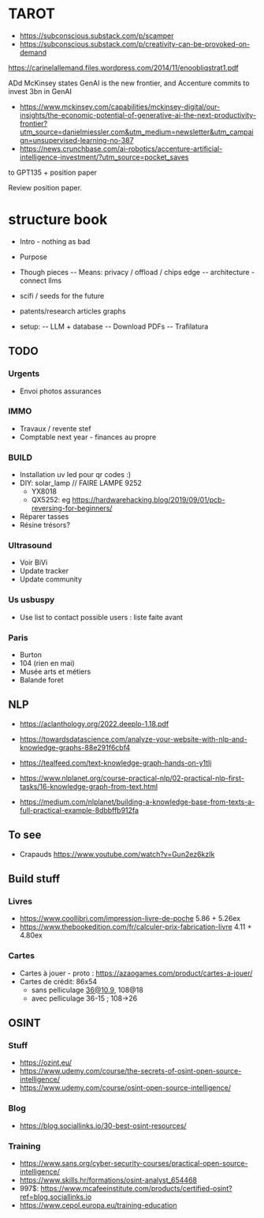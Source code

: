 # TAROT

- https://subconscious.substack.com/p/scamper
- https://subconscious.substack.com/p/creativity-can-be-provoked-on-demand


https://carinelallemand.files.wordpress.com/2014/11/enoobliqstrat1.pdf


ADd
McKinsey states GenAI is the new frontier, and Accenture commits to invest 3bn in GenAI
- https://www.mckinsey.com/capabilities/mckinsey-digital/our-insights/the-economic-potential-of-generative-ai-the-next-productivity-frontier?utm_source=danielmiessler.com&utm_medium=newsletter&utm_campaign=unsupervised-learning-no-387
- https://news.crunchbase.com/ai-robotics/accenture-artificial-intelligence-investment/?utm_source=pocket_saves

to GPT135 + position paper

Review position paper.


# structure book

- Intro - nothing as bad

- Purpose

- Though pieces
-- Means: privacy / offload / chips edge 
-- architecture - connect llms

- scifi / seeds for the future

- patents/research articles graphs

- setup:
-- LLM + database
-- Download PDFs
-- Trafilatura



## TODO

### Urgents

- Envoi photos assurances

### IMMO

- Travaux / revente stef
- Comptable next year - finances au propre

### BUILD

- Installation uv led pour qr codes :)
- DIY: solar_lamp // FAIRE LAMPE 9252
  - YX8018
  - QX5252: eg https://hardwarehacking.blog/2019/09/01/pcb-reversing-for-beginners/
- Réparer tasses
- Résine trésors?

### Ultrasound

- Voir BiVi
- Update tracker
- Update community

### Us usbuspy

- Use list to contact possible users : liste faite avant

### Paris

- Burton
- 104 (rien en mai)
- Musée arts et métiers
- Balande foret


## NLP

- https://aclanthology.org/2022.deeplo-1.18.pdf
- https://towardsdatascience.com/analyze-your-website-with-nlp-and-knowledge-graphs-88e291f6cbf4
- https://tealfeed.com/text-knowledge-graph-hands-on-y1tlj

- https://www.nlplanet.org/course-practical-nlp/02-practical-nlp-first-tasks/16-knowledge-graph-from-text.html
- https://medium.com/nlplanet/building-a-knowledge-base-from-texts-a-full-practical-example-8dbbffb912fa

## To see
- Crapauds https://www.youtube.com/watch?v=Gun2ez6kzIk

## Build stuff

### Livres
- https://www.coollibri.com/impression-livre-de-poche 5.86 + 5.26ex
- https://www.thebookedition.com/fr/calculer-prix-fabrication-livre 4.11 + 4.80ex

### Cartes

- Cartes à jouer - proto : https://azaogames.com/product/cartes-a-jouer/
- Cartes de crédit: 86x54
  - sans pelliculage 36@10.9, 108@18
  - avec pelliculage 36-15 ; 108->26
 
 
## OSINT

### Stuff

- https://ozint.eu/
- https://www.udemy.com/course/the-secrets-of-osint-open-source-intelligence/
- https://www.udemy.com/course/osint-open-source-intelligence/

### Blog

- https://blog.sociallinks.io/30-best-osint-resources/

### Training

- https://www.sans.org/cyber-security-courses/practical-open-source-intelligence/
- https://www.skills.hr/formations/osint-analyst_654468
- 997$: https://www.mcafeeinstitute.com/products/certified-osint?ref=blog.sociallinks.io
- https://www.cepol.europa.eu/training-education

